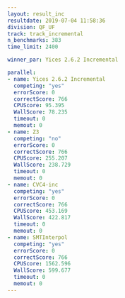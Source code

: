 ```yaml
---
layout: result_inc
resultdate: 2019-07-04 11:58:36
division: QF_UF
track: track_incremental
n_benchmarks: 383
time_limit: 2400

winner_par: Yices 2.6.2 Incremental

parallel:
- name: Yices 2.6.2 Incremental
  competing: "yes"
  errorScore: 0
  correctScore: 766
  CPUScore: 95.395
  WallScore: 78.235
  timeout: 0
  memout: 0
- name: Z3
  competing: "no"
  errorScore: 0
  correctScore: 766
  CPUScore: 255.207
  WallScore: 238.729
  timeout: 0
  memout: 0
- name: CVC4-inc
  competing: "yes"
  errorScore: 0
  correctScore: 766
  CPUScore: 453.169
  WallScore: 422.817
  timeout: 0
  memout: 0
- name: SMTInterpol
  competing: "yes"
  errorScore: 0
  correctScore: 766
  CPUScore: 1562.596
  WallScore: 599.677
  timeout: 0
  memout: 0
---
```

